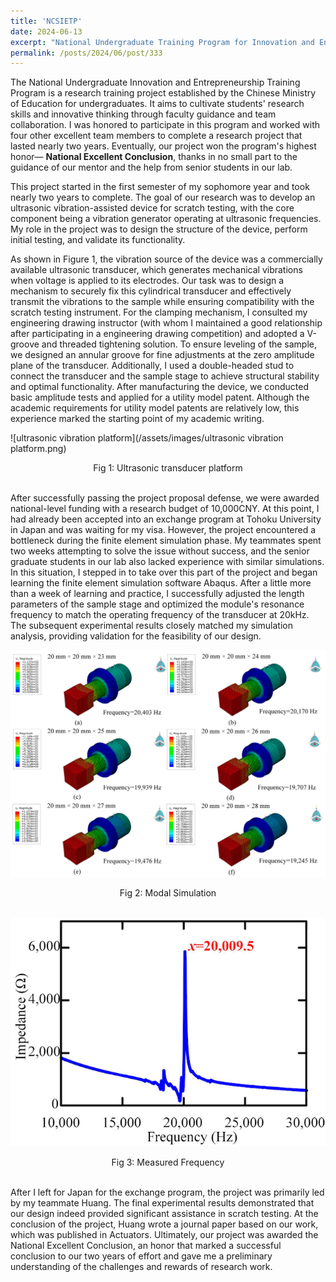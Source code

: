 ```yaml
---
title: 'NCSIETP'
date: 2024-06-13
excerpt: "National Undergraduate Training Program for Innovation and Entrepreneurship (NCSIETP)  [more](/posts/2024/06/post/333)"
permalink: /posts/2024/06/post/333
---
```


The National Undergraduate Innovation and Entrepreneurship Training Program is a research training project established by the Chinese Ministry of Education for undergraduates. It aims to cultivate students' research skills and innovative thinking through faculty guidance and team collaboration. I was honored to participate in this program and worked with four other excellent team members to complete a research project that lasted nearly two years. Eventually, our project won the program's highest honor— **National Excellent Conclusion**, thanks in no small part to the guidance of our mentor and the help from senior students in our lab.

This project started in the first semester of my sophomore year and took nearly two years to complete. The goal of our research was to develop an ultrasonic vibration-assisted device for scratch testing, with the core component being a vibration generator operating at ultrasonic frequencies. My role in the project was to design the structure of the device, perform initial testing, and validate its functionality.

As shown in Figure 1, the vibration source of the device was a commercially available ultrasonic transducer, which generates mechanical vibrations when voltage is applied to its electrodes. Our task was to design a mechanism to securely fix this cylindrical transducer and effectively transmit the vibrations to the sample while ensuring compatibility with the scratch testing instrument. For the clamping mechanism, I consulted my engineering drawing instructor (with whom I maintained a good relationship after participating in a engineering drawing competition) and adopted a V-groove and threaded tightening solution. To ensure leveling of the sample, we designed an annular groove for fine adjustments at the zero amplitude plane of the transducer. Additionally, I used a double-headed stud to connect the transducer and the sample stage to achieve structural stability and optimal functionality. After manufacturing the device, we conducted basic amplitude tests and applied for a utility model patent. Although the academic requirements for utility model patents are relatively low, this experience marked the starting point of my academic writing.


![ultrasonic vibration platform](/assets/images/ultrasonic vibration platform.png)
<center>Fig 1: Ultrasonic transducer platform</center><br>  


After successfully passing the project proposal defense, we were awarded national-level funding with a research budget of 10,000CNY. At this point, I had already been accepted into an exchange program at Tohoku University in Japan and was waiting for my visa. However, the project encountered a bottleneck during the finite element simulation phase. My teammates spent two weeks attempting to solve the issue without success, and the senior graduate students in our lab also lacked experience with similar simulations. In this situation, I stepped in to take over this part of the project and began learning the finite element simulation software Abaqus. After a little more than a week of learning and practice, I successfully adjusted the length parameters of the sample stage and optimized the module's resonance frequency to match the operating frequency of the transducer at 20kHz. The subsequent experimental results closely matched my simulation analysis, providing validation for the feasibility of our design.


![仿真](/assets/images/模态仿真.png)
<center>Fig 2: Modal Simulation</center><br>  


![实测频率](/assets/images/实测频率.png)
<center>Fig 3: Measured Frequency</center><br>


After I left for Japan for the exchange program, the project was primarily led by my teammate Huang. The final experimental results demonstrated that our design indeed provided significant assistance in scratch testing. At the conclusion of the project, Huang wrote a journal paper based on our work, which was published in Actuators. Ultimately, our project was awarded the National Excellent Conclusion, an honor that marked a successful conclusion to our two years of effort and gave me a preliminary understanding of the challenges and rewards of research work.